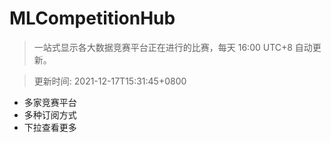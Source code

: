 # MLCompetitionHub

> 一站式显示各大数据竞赛平台正在进行的比赛，每天 16:00 UTC+8 自动更新。
  
> 更新时间: 2021-12-17T15:31:45+0800 

* 多家竞赛平台
* 多种订阅方式
* 下拉查看更多